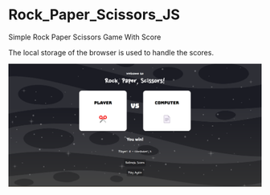 # Rock_Paper_Scissors_JS
Simple Rock Paper Scissors Game With Score 

The local storage of the browser is used to handle the scores.

![Screenshot](Game_SS.png)
